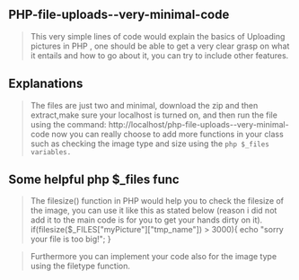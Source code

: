 ## PHP-file-uploads--very-minimal-code
> This very simple lines of code would explain the basics of Uploading pictures in PHP , one should be able to get a very clear grasp on what it entails and how to go about it, you can try to include other features. 

## Explanations
> The files are just two and minimal, download the zip and then extract,make sure your localhost is turned on, and then run the file using the command: http://localhost/php-file-uploads--very-minimal-code  now you can really choose to add more functions in your class such as checking the image type and size using the ```php $_files variables. ```

## Some helpful php $_files func
> The filesize() function in PHP would help you to check the filesize of the image, you can use it like this as stated below (reason i did not add it to the main code is for you to get your hands dirty on it).
if(filesize($_FILES["myPicture"]["tmp_name"]) > 3000){
echo "sorry your file is too big!";
}

> Furthermore you can implement your code also for the image type using the filetype function.
